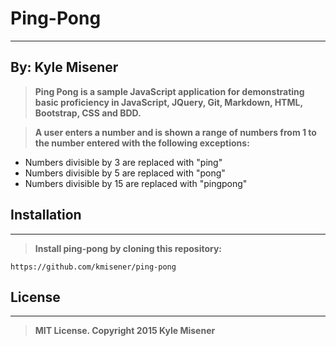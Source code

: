 # **Ping-Pong**  
---
## By: Kyle Misener

>**Ping Pong is a sample JavaScript application for demonstrating basic proficiency in JavaScript, JQuery, Git, Markdown, HTML, Bootstrap, CSS and BDD.**

> **A user enters a number and is shown a range of numbers from 1 to the number entered with the following exceptions:**

* Numbers divisible by 3 are replaced with "ping"
* Numbers divisible by 5 are replaced with "pong"
* Numbers divisible by 15 are replaced with "pingpong"


## Installation
---
>**Install ping-pong by cloning this repository:**


    https://github.com/kmisener/ping-pong


## License
---

>**MIT License. Copyright 2015 Kyle Misener**
